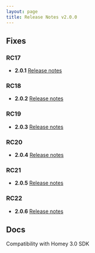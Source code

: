 ```yaml
---
layout: page
title: Release Notes v2.0.0
---
```


## Fixes
### RC17
* **2.0.1** [Release notes](docs/releasenotes/v02-00-01.md)

### RC18
* **2.0.2** [Release notes](docs/releasenotes/v02-00-02.md)

### RC19
* **2.0.3** [Release notes](docs/releasenotes/v02-00-03.md)

### RC20
* **2.0.4** [Release notes](docs/releasenotes/v02-00-04.md)

### RC21
* **2.0.5** [Release notes](docs/releasenotes/v02-00-05.md)

### RC22
* **2.0.6** [Release notes](docs/releasenotes/v02-00-06.md)

## Docs
Compatibility with Homey 3.0 SDK
